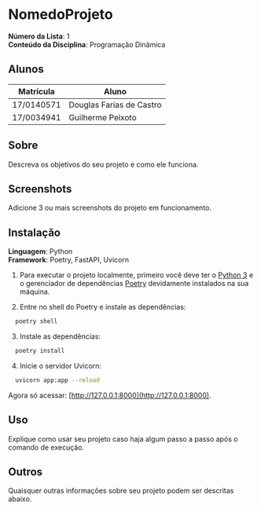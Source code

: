 # NomedoProjeto

**Número da Lista**: 1<br>
**Conteúdo da Disciplina**: Programação Dinâmica<br>

## Alunos
|Matrícula | Aluno |
| -- | -- |
| 17/0140571  |  Douglas Farias de Castro |
| 17/0034941  |  Guilherme Peixoto |

## Sobre 
Descreva os objetivos do seu projeto e como ele funciona. 

## Screenshots
Adicione 3 ou mais screenshots do projeto em funcionamento.

## Instalação 
**Linguagem**: Python<br>
**Framework**: Poetry, FastAPI, Uvicorn<br>

1. Para executar o projeto localmente, primeiro você deve ter o [Python 3](https://www.python.org/downloads/) e o gerenciador de dependências [Poetry](https://python-poetry.org/docs/#installation) devidamente instalados na sua máquina.
   
2. Entre no shell do Poetry e instale as dependências:
   
  ```bash
    poetry shell
  ```

3. Instale as dependências:
   
  ```bash
    poetry install
  ```

4. Inicie o servidor Uvicorn:

  ```bash
    uvicorn app:app --reload   
  ```

  Agora só acessar: [http://127.0.0.1:8000](http://127.0.0.1:8000).

## Uso 
Explique como usar seu projeto caso haja algum passo a passo após o comando de execução.

## Outros 
Quaisquer outras informações sobre seu projeto podem ser descritas abaixo.



